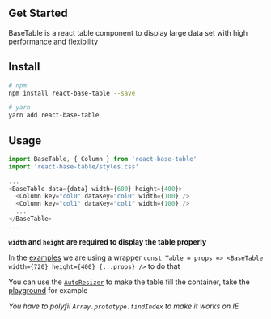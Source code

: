 ## Get Started

BaseTable is a react table component to display large data set with high performance and flexibility

## Install

```bash
# npm
npm install react-base-table --save

# yarn
yarn add react-base-table
```

## Usage

```js
import BaseTable, { Column } from 'react-base-table'
import 'react-base-table/styles.css'

...
<BaseTable data={data} width={600} height={400}>
  <Column key="col0" dataKey="col0" width={100} />
  <Column key="col1" dataKey="col1" width={100} />
  ...
</BaseTable>
...
```

**`width` and `height` are required to display the table properly**

In the [examples](https://autodesk.github.io/react-base-table/examples)
we are using a wrapper `const Table = props => <BaseTable width={720} height={400} {...props} />` to do that

You can use the [`AutoResizer`](https://autodesk.github.io/react-base-table/api/autoresizer) to make the table fill the container, take the [playground](https://autodesk.github.io/react-base-table/playground) for example

_You have to polyfil `Array.prototype.findIndex` to make it works on IE_
